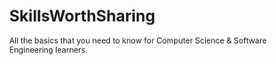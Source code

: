 # SkillsWorthSharing
All the basics that you need to know for Computer Science &amp; Software Engineering learners.
